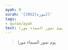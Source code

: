 ```yaml
---
ayah: 9
surah: '[[052|سورة]]'
tags:
- quran/ayah
text: يوم تمور السماء مورا
---
```

> يوم تمور السماء مورا
